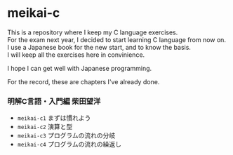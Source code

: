 # meikai-c

This is a repository where I keep my C language exercises.    
For the exam next year, I decided to start learning C language from now on.    
I use a Japanese book for the new start, and to know the basis.    
I will keep all the exercises here in convinience.   
 
I hope I can get well with Japanese programming.

For the record, these are chapters I've already done.

### 明解C言語・入門編 柴田望洋

- `meikai-c1` まずは慣れよう
- `meikai-c2` 演算と型
- `meikai-c3` プログラムの流れの分岐
- `meikai-c4` プログラムの流れの繰返し

